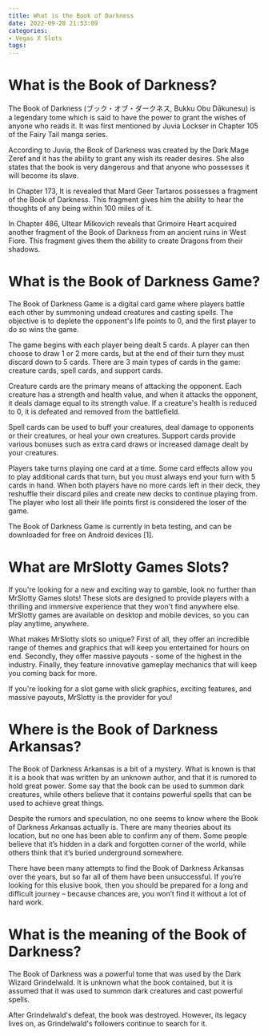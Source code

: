 ```yaml
---
title: What is the Book of Darkness 
date: 2022-09-28 21:53:09
categories:
- Vegas X Slots
tags:
---
```



#  What is the Book of Darkness? 

The Book of Darkness (ブック・オブ・ダークネス, Bukku Obu Dākunesu) is a legendary tome which is said to have the power to grant the wishes of anyone who reads it. It was first mentioned by Juvia Lockser in Chapter 105 of the Fairy Tail manga series.

According to Juvia, the Book of Darkness was created by the Dark Mage Zeref and it has the ability to grant any wish its reader desires. She also states that the book is very dangerous and that anyone who possesses it will become its slave.

In Chapter 173, It is revealed that Mard Geer Tartaros possesses a fragment of the Book of Darkness. This fragment gives him the ability to hear the thoughts of any being within 100 miles of it.

In Chapter 486, Ultear Milkovich reveals that Grimoire Heart acquired another fragment of the Book of Darkness from an ancient ruins in West Fiore. This fragment gives them the ability to create Dragons from their shadows.

#  What is the Book of Darkness Game? 

The Book of Darkness Game is a digital card game where players battle each other by summoning undead creatures and casting spells. The objective is to deplete the opponent's life points to 0, and the first player to do so wins the game. 

The game begins with each player being dealt 5 cards. A player can then choose to draw 1 or 2 more cards, but at the end of their turn they must discard down to 5 cards. There are 3 main types of cards in the game: creature cards, spell cards, and support cards. 

Creature cards are the primary means of attacking the opponent. Each creature has a strength and health value, and when it attacks the opponent, it deals damage equal to its strength value. If a creature's health is reduced to 0, it is defeated and removed from the battlefield. 

Spell cards can be used to buff your creatures, deal damage to opponents or their creatures, or heal your own creatures. Support cards provide various bonuses such as extra card draws or increased damage dealt by your creatures. 

Players take turns playing one card at a time. Some card effects allow you to play additional cards that turn, but you must always end your turn with 5 cards in hand. When both players have no more cards left in their deck, they reshuffle their discard piles and create new decks to continue playing from. The player who lost all their life points first is considered the loser of the game. 

The Book of Darkness Game is currently in beta testing, and can be downloaded for free on Android devices [1].

#  What are MrSlotty Games Slots? 

If you're looking for a new and exciting way to gamble, look no further than MrSlotty Games slots! These slots are designed to provide players with a thrilling and immersive experience that they won't find anywhere else. MrSlotty games are available on desktop and mobile devices, so you can play anytime, anywhere.

What makes MrSlotty slots so unique? First of all, they offer an incredible range of themes and graphics that will keep you entertained for hours on end. Secondly, they offer massive payouts - some of the highest in the industry. Finally, they feature innovative gameplay mechanics that will keep you coming back for more.

If you're looking for a slot game with slick graphics, exciting features, and massive payouts, MrSlotty is the provider for you!

#  Where is the Book of Darkness Arkansas? 

The Book of Darkness Arkansas is a bit of a mystery. What is known is that it is a book that was written by an unknown author, and that it is rumored to hold great power. Some say that the book can be used to summon dark creatures, while others believe that it contains powerful spells that can be used to achieve great things.

Despite the rumors and speculation, no one seems to know where the Book of Darkness Arkansas actually is. There are many theories about its location, but no one has been able to confirm any of them. Some people believe that it’s hidden in a dark and forgotten corner of the world, while others think that it’s buried underground somewhere.

There have been many attempts to find the Book of Darkness Arkansas over the years, but so far all of them have been unsuccessful. If you’re looking for this elusive book, then you should be prepared for a long and difficult journey – because chances are, you won’t find it without a lot of hard work.

#  What is the meaning of the Book of Darkness?

The Book of Darkness was a powerful tome that was used by the Dark Wizard Grindelwald. It is unknown what the book contained, but it is assumed that it was used to summon dark creatures and cast powerful spells.

After Grindelwald's defeat, the book was destroyed. However, its legacy lives on, as Grindelwald's followers continue to search for it.